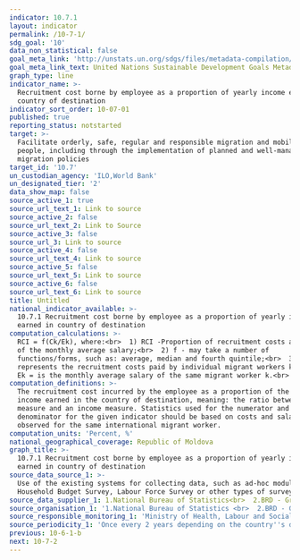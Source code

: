 ```yaml
---
indicator: 10.7.1
layout: indicator
permalink: /10-7-1/
sdg_goal: '10'
data_non_statistical: false
goal_meta_link: 'http://unstats.un.org/sdgs/files/metadata-compilation/Metadata-Goal-10.pdf'
goal_meta_link_text: United Nations Sustainable Development Goals Metadata (pdf 564kB)
graph_type: line
indicator_name: >-
  Recruitment cost borne by employee as a proportion of yearly income earned in
  country of destination
indicator_sort_order: 10-07-01
published: true
reporting_status: notstarted
target: >-
  Facilitate orderly, safe, regular and responsible migration and mobility of
  people, including through the implementation of planned and well-managed
  migration policies
target_id: '10.7'
un_custodian_agency: 'ILO,World Bank'
un_designated_tier: '2'
data_show_map: false
source_active_1: true
source_url_text_1: Link to source
source_active_2: false
source_url_text_2: Link to Source
source_active_3: false
source_url_3: Link to source
source_active_4: false
source_url_text_4: Link to source
source_active_5: false
source_url_text_5: Link to source
source_active_6: false
source_url_text_6: Link to source
title: Untitled
national_indicator_available: >-
  10.7.1 Recruitment cost borne by employee as a proportion of yearly income
  earned in country of destination
computation_calculations: >-
  RCI = f(Ck/Ek), where:<br>  1) RCI -Proportion of recruitment costs abroad out
  of the monthly average salary;<br>  2) f - may take a number of
  functions/forms, such as: average, median and fourth quintile;<br>  3) Ck =
  represents the recruitment costs paid by individual migrant workers k;<br>  4)
  Ek = is the monthly average salary of the same migrant worker k.<br>
computation_definitions: >-
  The recruitment cost incurred by the employee as a proportion of the monthly
  income earned in the country of destination, meaning: the ratio between cost
  measure and an income measure. Statistics used for the numerator and
  denominator for the given indicator should be based on costs and salaries
  observed for the same international migrant worker.
computation_units: 'Percent, %'
national_geographical_coverage: Republic of Moldova
graph_title: >-
  10.7.1 Recruitment cost borne by employee as a proportion of yearly income
  earned in country of destination
source_data_source_1: >-
  Use of the existing systems for collecting data, such as ad-hoc module in
  Household Budget Survey, Labour Force Survey or other types of surveys <br> 
source_data_supplier_1: 1.National Bureau of Statistics<br>  2.BRD - Groupe Société Générale
source_organisation_1: '1.National Bureau of Statistics <br>  2.BRD - Groupe Société Générale<br> '
source_responsible_monitoring_1: 'Ministry of Health, Labour and Social Protection'
source_periodicity_1: 'Once every 2 years depending on the country''s data collection capacity<br> '
previous: 10-6-1-b
next: 10-7-2
---
```

